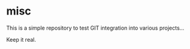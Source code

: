 # misc

This is a simple repository to test GIT integration into various projects...

Keep it real.
